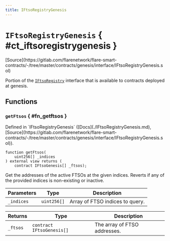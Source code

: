 ```yaml
---
title: IFtsoRegistryGenesis
---
```


<!-- This is an autogenerated file. Do not edit! -->

# `IFtsoRegistryGenesis` { #ct_iftsoregistrygenesis }

<div class="api-node-source" markdown>
[Source](https://gitlab.com/flarenetwork/flare-smart-contracts/-/tree/master/contracts/genesis/interface/IFtsoRegistryGenesis.sol)
</div>

<div class="api-node-internal" markdown>

Portion of the [`IFtsoRegistry`](./IFtsoRegistry.md) interface that is available to contracts deployed at genesis.

</div>

<div class="api-node-type" markdown>

## Functions

<div class="api-node" markdown>

### `getFtsos` { #fn_getftsos }

<div class="api-node-source" markdown>
Defined in `IFtsoRegistryGenesis` ([Docs](./IFtsoRegistryGenesis.md), [Source](https://gitlab.com/flarenetwork/flare-smart-contracts/-/tree/master/contracts/genesis/interface/IFtsoRegistryGenesis.sol)).
</div>

<div class="api-node-internal" markdown>

```solidity
function getFtsos(
    uint256[] _indices
) external view returns (
    contract IFtsoGenesis[] _ftsos);
```

Get the addresses of the active FTSOs at the given indices.
Reverts if any of the provided indices is non-existing or inactive.

| Parameters | Type | Description |
| ---------- | ---- | ----------- |
| `_indices` | `uint256[]` | Array of FTSO indices to query. |

| Returns | Type | Description |
| ------- | ---- | ----------- |
| `_ftsos` | `contract IFtsoGenesis[]` | The array of FTSO addresses. |
</div>
</div>

</div>

